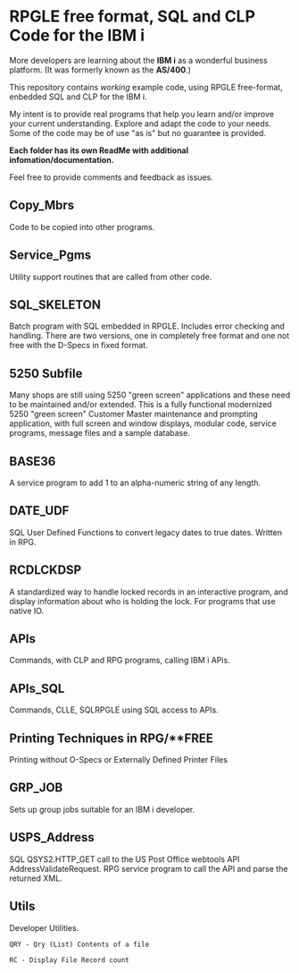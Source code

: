 # RPGLE free format, SQL and CLP Code for the IBM i

More developers are learning about the **IBM i** as a wonderful business platform. (It was formerly known as the **AS/400**.)

This repository contains *working* example code, using RPGLE free-format, enbedded SQL and CLP for the IBM i.

My intent is to provide real programs that help you learn and/or improve your current understanding. Explore and adapt the code to your needs. Some of the code may be of use "as is" but no guarantee is provided.

**Each folder has its own ReadMe with additional infomation/documentation.**

Feel free to provide comments and feedback as issues.

## Copy_Mbrs

Code to be copied into other programs.

## Service_Pgms

Utility support routines that are called from other code.

## SQL_SKELETON

Batch program with SQL embedded in RPGLE. Includes error checking and handling.  There are two versions, one in completely free format and one not free with the D-Specs in fixed format.

## 5250 Subfile

Many shops are still using 5250 "green screen" applications and these need to be maintained and/or extended. This is a fully functional modernized 5250 "green screen" Customer Master maintenance and prompting application, with full screen and window displays, modular code, service programs, message files and a sample database.

## BASE36

A service program to add 1 to an alpha-numeric string of any length.

## DATE_UDF

SQL User Defined Functions to convert legacy dates to true dates.  Written in RPG.

## RCDLCKDSP

A standardized way to handle locked records in an interactive program, and display information about who is holding the lock.  For programs that use native IO.

## APIs

Commands, with CLP and RPG programs, calling IBM i APis.

## APIs_SQL

Commands, CLLE, SQLRPGLE using SQL access to APIs.

## Printing Techniques in RPG/**FREE 

Printing without O-Specs or Externally Defined Printer Files

## GRP_JOB

Sets up group jobs suitable for an IBM i developer.

## USPS_Address

SQL QSYS2.HTTP_GET call to the US Post Office webtools API AddressValidateRequest.
RPG service program to call the API and parse the returned XML.

## Utils

Developer Utilities.

    QRY - Qry (List) Contents of a file
    
    RC - Display File Record count
